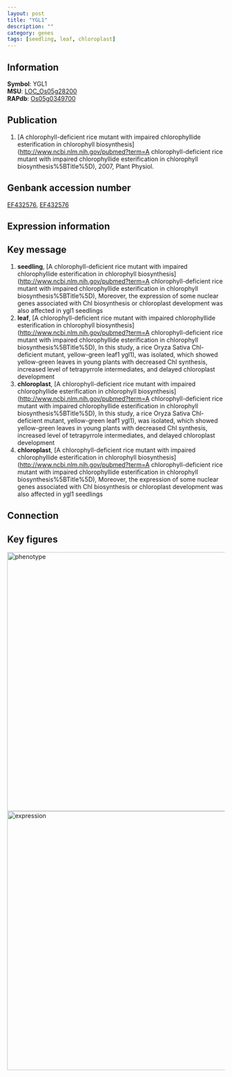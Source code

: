 ```yaml
---
layout: post
title: "YGL1"
description: ""
category: genes
tags: [seedling, leaf, chloroplast]
---
```


## Information
__Symbol__: YGL1  
__MSU__: [LOC_Os05g28200](http://rice.plantbiology.msu.edu/cgi-bin/ORF_infopage.cgi?orf=LOC_Os05g28200)  
__RAPdb__: [Os05g0349700](http://rapdb.dna.affrc.go.jp/viewer/gbrowse_details/irgsp1?name=Os05g0349700)  

## Publication
1. [A chlorophyll-deficient rice mutant with impaired chlorophyllide esterification in chlorophyll biosynthesis](http://www.ncbi.nlm.nih.gov/pubmed?term=A chlorophyll-deficient rice mutant with impaired chlorophyllide esterification in chlorophyll biosynthesis%5BTitle%5D), 2007, Plant Physiol.

## Genbank accession number
[EF432576](http://www.ncbi.nlm.nih.gov/nuccore/EF432576), [EF432576](http://www.ncbi.nlm.nih.gov/nuccore/EF432576)  

## Expression information

## Key message
1. __seedling__, [A chlorophyll-deficient rice mutant with impaired chlorophyllide esterification in chlorophyll biosynthesis](http://www.ncbi.nlm.nih.gov/pubmed?term=A chlorophyll-deficient rice mutant with impaired chlorophyllide esterification in chlorophyll biosynthesis%5BTitle%5D),  Moreover, the expression of some nuclear genes associated with Chl biosynthesis or chloroplast development was also affected in ygl1 seedlings
2. __leaf__, [A chlorophyll-deficient rice mutant with impaired chlorophyllide esterification in chlorophyll biosynthesis](http://www.ncbi.nlm.nih.gov/pubmed?term=A chlorophyll-deficient rice mutant with impaired chlorophyllide esterification in chlorophyll biosynthesis%5BTitle%5D),  In this study, a rice Oryza Sativa Chl-deficient mutant, yellow-green leaf1 ygl1), was isolated, which showed yellow-green leaves in young plants with decreased Chl synthesis, increased level of tetrapyrrole intermediates, and delayed chloroplast development
3. __chloroplast__, [A chlorophyll-deficient rice mutant with impaired chlorophyllide esterification in chlorophyll biosynthesis](http://www.ncbi.nlm.nih.gov/pubmed?term=A chlorophyll-deficient rice mutant with impaired chlorophyllide esterification in chlorophyll biosynthesis%5BTitle%5D),  In this study, a rice Oryza Sativa Chl-deficient mutant, yellow-green leaf1 ygl1), was isolated, which showed yellow-green leaves in young plants with decreased Chl synthesis, increased level of tetrapyrrole intermediates, and delayed chloroplast development
4. __chloroplast__, [A chlorophyll-deficient rice mutant with impaired chlorophyllide esterification in chlorophyll biosynthesis](http://www.ncbi.nlm.nih.gov/pubmed?term=A chlorophyll-deficient rice mutant with impaired chlorophyllide esterification in chlorophyll biosynthesis%5BTitle%5D),  Moreover, the expression of some nuclear genes associated with Chl biosynthesis or chloroplast development was also affected in ygl1 seedlings

## Connection

## Key figures
<img src="http://ricencode.github.io/images/YGL1.pheno.png" alt="phenotype"  style="width: 600px;"/>

<img src="http://ricencode.github.io/images/YGL1.exp.png" alt="expression"  style="width: 600px;"/>


